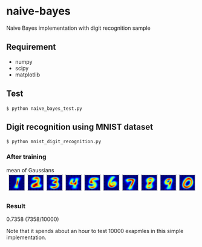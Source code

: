 naive-bayes
===========

Naive Bayes implementation with digit recognition sample

## Requirement
- numpy
- scipy
- matplotlib

## Test
	$ python naive_bayes_test.py

## Digit recognition using MNIST dataset
	$ python mnist_digit_recognition.py

### After training
mean of Gaussians
![](mnist_mean_of_gaussian.png)

### Result
0.7358 (7358/10000)

Note that it spends about an hour to test 10000 exapmles in this simple implementation.